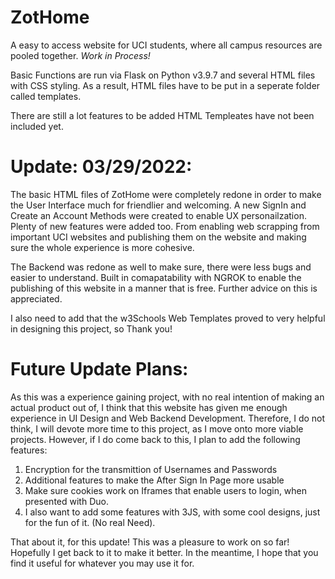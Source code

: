 # ZotHome
A easy to access website for UCI students, where all campus resources are pooled together. 
*Work in Process!*

Basic Functions are run via Flask on Python v3.9.7 and several HTML files with CSS styling. 
As a result, HTML files have to be put in a seperate folder called templates. 

There are still a lot features to be added 
 HTML Templeates have not been included yet. 
 
 # Update: 03/29/2022:
 
 
 The basic HTML files of ZotHome were completely redone in order to make the User Interface much for friendlier and welcoming. A new SignIn and Create an Account Methods were created to enable UX personailzation. Plenty of new features were added too. From enabling web scrapping from important UCI websites and publishing them on the website and making sure the whole experience is more cohesive. 
 
 The Backend was redone as well to make sure, there were less bugs and easier to understand. Built in comapatability with NGROK to enable the publishing of this website in a manner that is free. Further advice on this is appreciated. 
 
 I also need to add that the w3Schools Web Templates proved to very helpful in designing this project, so Thank you!
 
 
 # Future Update Plans:
 
 As this was a experience gaining project, with no real intention of making an actual product out of, I think that this website has given me enough experience in UI Design and Web Backend Development. Therefore, I do not think, I will devote more time to this project, as I move onto more viable projects. However, if I do come back to this, I plan to add the following features:
 
 
 1. Encryption for the transmittion of Usernames and Passwords
 2. Additional features to make the After Sign In Page more usable
 3. Make sure cookies work on Iframes that enable users to login, when presented with Duo. 
 4. I also want to add some features with 3JS, with some cool designs, just for the fun of it. (No real Need). 
 

That about it, for this update! This was a pleasure to work on so far! Hopefully I get back to it to make it better. In the meantime, I hope that you find it useful for whatever you may use it for. 




